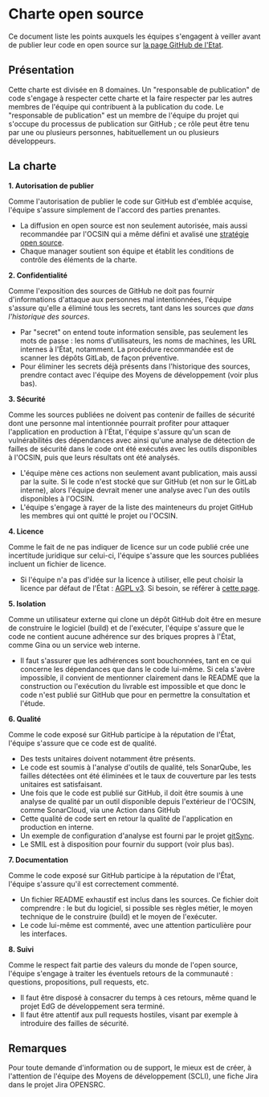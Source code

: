 # Charte open source

Ce document liste les points auxquels les équipes s'engagent à veiller avant
de publier leur code en open source sur
[la page GitHub de l'Etat](https://github.com/republique-et-canton-de-geneve).

## Présentation

Cette charte est divisée en 8 domaines.
Un "responsable de publication" de code s'engage à respecter cette charte 
et la faire respecter par les autres membres de l'équipe qui contribuent
à la publication du code.
Le "responsable de publication" est un membre de l'équipe du projet qui s'occupe
du processus de publication sur GitHub ;
ce rôle peut être tenu par une ou plusieurs personnes, habituellement un
ou plusieurs développeurs.

## La charte

**1. Autorisation de publier**

Comme l'autorisation de publier le code sur GitHub est d'emblée acquise,
l'équipe s'assure simplement de l'accord des parties prenantes.

- La diffusion en open source est non seulement autorisée, mais aussi recommandée
  par l'OCSIN qui a même défini et avalisé une
  [stratégie open source](https://github.com/republique-et-canton-de-geneve/strategie-open-source).
- Chaque manager soutient son équipe et établit les conditions de contrôle des
  éléments de la charte.

**2. Confidentialité**

Comme l'exposition des sources de GitHub ne doit pas fournir d'informations
d'attaque aux personnes mal intentionnées,
l'équipe s'assure qu'elle a éliminé
tous les secrets, tant dans les sources _que dans l'historique des sources_.

- Par "secret" on entend toute information sensible, pas seulement les mots de
  passe : les noms d'utilisateurs, les noms de machines, les URL internes à l'État,
  notamment.
  La procédure recommandée est de scanner les dépôts GitLab, de façon préventive.
- Pour éliminer les secrets déjà présents dans l'historique des sources, prendre
  contact avec l'équipe des Moyens de développement (voir plus bas).

**3. Sécurité**

Comme les sources publiées ne doivent pas contenir de failles de sécurité dont
une personne mal intentionnée pourrait profiter pour attaquer l'application
en production à l'État,
l'équipe s'assure qu'un scan de vulnérabilités des dépendances avec ainsi
qu'une analyse de détection de failles de sécurité dans le code ont été exécutés
avec les outils disponibles à l'OCSIN,
puis que leurs résultats ont été analysés.

- L'équipe mène ces actions non seulement avant publication, mais aussi
  par la suite.
  Si le code n'est stocké que sur GitHub (et non sur le GitLab interne), alors
  l'équipe devrait mener une analyse avec l'un des outils disponibles à l'OCSIN.
- L'équipe s'engage à rayer de la liste des mainteneurs du projet GitHub
  les membres qui ont quitté le projet ou l'OCSIN.

**4. Licence**

Comme le fait de ne pas indiquer de licence sur un code publié crée une incertitude
juridique sur celui-ci, l'équipe s'assure que les sources publiées incluent un
fichier de licence.

- Si l'équipe n'a pas d'idée sur la licence à utiliser, elle peut choisir la
  licence par défaut de l'État :
  [AGPL v3](https://www.gnu.org/licenses/agpl-3.0.fr.html).
  Si besoin, se référer à
  [cette page](https://github.com/republique-et-canton-de-geneve/squelette-github).

**5. Isolation**

Comme un utilisateur externe qui clone un dépôt GitHub doit être en mesure de
construire le logiciel (build) et de l'exécuter,
l'équipe s'assure que le code ne contient aucune adhérence sur des briques propres
à l'État, comme Gina ou un service web interne.

- Il faut s'assurer que les adhérences sont bouchonnées, tant en ce qui concerne
  les dépendances que dans le code lui-même.
  Si cela s'avère impossible, il convient de mentionner clairement dans le README
  que la construction ou l'exécution du livrable est impossible et que donc le
  code n'est publié sur GitHub que pour en permettre la consultation et l'étude.

**6. Qualité**

Comme le code exposé sur GitHub participe à la réputation de l'État,
l'équipe s'assure que ce code est de qualité.
- Des tests unitaires doivent notamment être présents.
- Le code est soumis à l'analyse d'outils de qualité, tels SonarQube,
  les failles détectées ont été éliminées et le taux de couverture par les tests
  unitaires est satisfaisant.
- Une fois que le code est publié sur GitHub, il doit être soumis à une analyse
  de qualité par un outil disponible depuis l'extérieur de l'OCSIN, comme
  SonarCloud, via une Action dans GitHub
- Cette qualité de code sert en retour la qualité de l'application en production
  en interne.
- Un exemple de configuration d'analyse est fourni par le projet
  [gitSync](https://github.com/republique-et-canton-de-geneve/git-sync/blob/master/.github/workflows/maven.yml). 
 - Le SMIL est à disposition pour fournir du support (voir plus bas).

**7. Documentation**

Comme le code exposé sur GitHub participe à la réputation de l'État,
l'équipe s'assure qu'il est correctement commenté.
- Un fichier README exhaustif est inclus dans les sources. 
  Ce fichier doit comprendre : le but du logiciel, si possible ses règles métier,
  le moyen technique de le construire (build) et le moyen de l'exécuter.
- Le code lui-même est commenté, avec une attention particulière pour les interfaces.


**8. Suivi**

Comme le respect fait partie des valeurs du monde de l'open source,
l'équipe s'engage à traiter les éventuels retours de la communauté :
questions, propositions, pull requests, etc.
- Il faut être disposé à consacrer du temps à ces retours, même quand le projet EdG de développement sera terminé.
- Il faut être attentif aux pull requests hostiles, visant par exemple à
  introduire des failles de sécurité.

## Remarques

Pour toute demande d'information ou de support, le mieux est de créer,
à l'attention de l'équipe des Moyens de développement (SCLI),
une fiche Jira dans le projet Jira OPENSRC.
